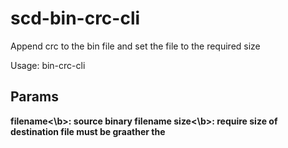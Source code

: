 # scd-bin-crc-cli
Append crc to the bin file and set the file to the required size

Usage: bin-crc-cli <filename> <size>
  
## Params  

<b>filename<\b>: source binary filename <cr>
<b>size<\b>: require size of destination file must be graather the
